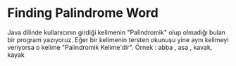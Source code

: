 # Finding Palindrome Word
 Java dilinde kullanıcının girdiği kelimenin "Palindromik" olup olmadığı bulan bir program yazıyoruz.  Eğer bir kelimenin tersten okunuşu yine aynı kelimeyi veriyorsa o kelime "Palindromik Kelime'dir".  Örnek : abba , asa , kavak, kayak
